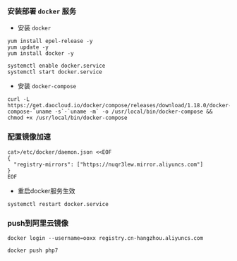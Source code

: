 ### 安装部署 `docker` 服务

- 安装 `docker`
```shell
yum install epel-release -y
yum update -y
yum install docker -y

systemctl enable docker.service
systemctl start docker.service
```

- 安装 `docker-compose`
```shell
curl -L https://get.daocloud.io/docker/compose/releases/download/1.18.0/docker-compose-`uname -s`-`uname -m` -o /usr/local/bin/docker-compose && chmod +x /usr/local/bin/docker-compose
```

### 配置镜像加速
```shell
cat>/etc/docker/daemon.json <<EOF
{
  "registry-mirrors": ["https://nuqr3lew.mirror.aliyuncs.com"]
}
EOF
```

- 重启docker服务生效
```shell
systemctl restart docker.service
```


### push到阿里云镜像
```shell
docker login --username=ooxx registry.cn-hangzhou.aliyuncs.com

docker push php7
```
